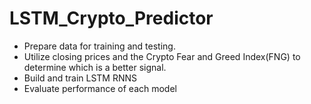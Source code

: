 # LSTM_Crypto_Predictor
- Prepare data for training and testing.
- Utilize closing prices and the Crypto Fear and Greed Index(FNG) to determine which is a better signal.
- Build and train LSTM RNNS
- Evaluate performance of each model
